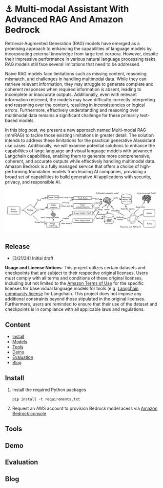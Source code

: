 # ⚓️ Multi-modal Assistant With Advanced RAG And Amazon Bedrock 

Retrieval-Augmented Generation (RAG) models have emerged as a promising approach to enhancing the capabilities of language models by incorporating external knowledge from large text corpora. However, despite their impressive performance in various natural language processing tasks, RAG models still face several limitations that need to be addressed.

Naive RAG models face limitations such as missing content, reasoning mismatch, and challenges in handling multimodal data. While they can retrieve relevant information, they may struggle to generate complete and coherent responses when required information is absent, leading to incomplete or inaccurate outputs. Additionally, even with relevant information retrieved, the models may have difficulty correctly interpreting and reasoning over the content, resulting in inconsistencies or logical errors. Furthermore, effectively understanding and reasoning over multimodal data remains a significant challenge for these primarily text-based models.

In this blog post, we present a new approach named Multi-modal RAG (mmRAG) to tackle those existing limitations in greater detail. The solution intends to address these limitations for the practical generative AIassistant use cases. Additionally, we will examine potential solutions to enhance the capabilities of large language and visual language models with advanced Langchain capabilities, enabling them to generate more comprehensive, coherent, and accurate outputs while effectively handling multimodal data. Amazon Bedrock is a fully managed service that offers a choice of high-performing foundation models from leading AI companies, providing a broad set of capabilities to build generative AI applications with security, privacy, and responsible AI. 

![image](./images/mmrag-main.png)
## Release
- [3/21/24] Initial draft

**Usage and License Notices**: This project utilizes certain datasets and checkpoints that are subject to their respective original licenses. Users must comply with all terms and conditions of these original licenses, including but not limited to the [Amazon Terms of Use](https://aws.amazon.com/s) for the specific licenses for base vidual language models for tools (e.g. [Langchain community license](https://github.com/langchain-ai/langchain/blob/master/LICENSE) for Langchain. This project does not impose any additional constraints beyond those stipulated in the original licenses. Furthermore, users are reminded to ensure that their use of the dataset and checkpoints is in compliance with all applicable laws and regulations.  

## Content
- [Install](#install)
- [Models](#models)
- [Tools](#tools)
- [Demo](#demo)
- [Evaluation](#evaluation)
- [Blog](#blog)

## Install

1. Install the required Python packages
   ```
   pip install -t requirements.txt
   ```
3. Request an AWS account to provision Bedrock model acess via [Amazon Bedrock console](https://us-west-2.console.aws.amazon.com/bedrock/home?region=us-west-2#/modelaccess)

## Tools

## Demo

## Evaluation

## Blog
